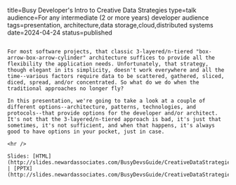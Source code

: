 title=Busy Developer's Intro to Creative Data Strategies
type=talk
audience=For any intermediate (2 or more years) developer audience
tags=presentation, architecture,data storage,cloud,distributed systems
date=2024-04-24
status=published
~~~~~~

For most software projects, that classic 3-layered/n-tiered "box-arrow-box-arrow-cylinder" architecture suffices to provide all the flexibility the application needs. Unfortunately, that strategy, though elegant in its simplicity, doesn't work everywhere and all the time--various factors require data to be scattered, gathered, sliced, diced, spread, and/or concentrated. So what do we do when the traditional approaches no longer fly?

In this presentation, we're going to take a look at a couple of different options--architecture, patterns, technologies, and protocols--that provide options for the developer and/or architect. It's not that the 3-layered/n-tiered approach is bad, it's just that sometimes, it's not sufficient, and when that happens, it's always good to have options in your pocket, just in case.
    
<hr />

Slides: [HTML](http://slides.newardassociates.com/BusyDevsGuide/CreativeDataStrategies.html) | [PPTX](http://slides.newardassociates.com/BusyDevsGuide/CreativeDataStrategies.pptx)
